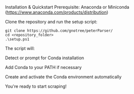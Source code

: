 Installation & Quickstart
Prerequisite: Anaconda or Miniconda (https://www.anaconda.com/products/distribution)

Clone the repository and run the setup script:

```
git clone https://github.com/gnotree/peterParser/
cd <repository_folder>
.\setup.ps1 
```

The script will:

Detect or prompt for Conda installation

Add Conda to your PATH if necessary

Create and activate the Conda environment automatically

You're ready to start scraping!
